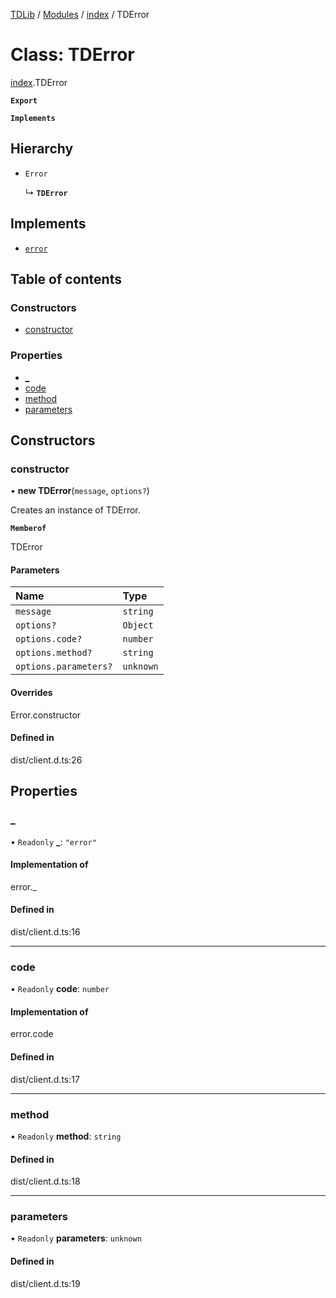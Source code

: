 [TDLib](../README.md) / [Modules](../modules.md) / [index](../modules/index.md) / TDError

# Class: TDError

[index](../modules/index.md).TDError

**`Export`**

**`Implements`**

## Hierarchy

- `Error`

  ↳ **`TDError`**

## Implements

- [`error`](../modules/index.types.default.md#error-1)

## Table of contents

### Constructors

- [constructor](index.TDError.md#constructor)

### Properties

- [\_](index.TDError.md#_)
- [code](index.TDError.md#code)
- [method](index.TDError.md#method)
- [parameters](index.TDError.md#parameters)

## Constructors

### constructor

• **new TDError**(`message`, `options?`)

Creates an instance of TDError.

**`Memberof`**

TDError

#### Parameters

| Name | Type |
| :------ | :------ |
| `message` | `string` |
| `options?` | `Object` |
| `options.code?` | `number` |
| `options.method?` | `string` |
| `options.parameters?` | `unknown` |

#### Overrides

Error.constructor

#### Defined in

dist/client.d.ts:26

## Properties

### \_

• `Readonly` **\_**: ``"error"``

#### Implementation of

error.\_

#### Defined in

dist/client.d.ts:16

___

### code

• `Readonly` **code**: `number`

#### Implementation of

error.code

#### Defined in

dist/client.d.ts:17

___

### method

• `Readonly` **method**: `string`

#### Defined in

dist/client.d.ts:18

___

### parameters

• `Readonly` **parameters**: `unknown`

#### Defined in

dist/client.d.ts:19
